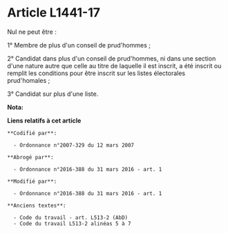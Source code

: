# Article L1441-17

Nul ne peut être : 

1° Membre de plus d'un conseil de prud'hommes ; 

2° Candidat dans plus d'un conseil de prud'hommes, ni dans une section d'une nature autre que celle au titre de laquelle il
est inscrit, a été inscrit ou remplit les conditions pour être inscrit sur les listes électorales prud'homales ; 

3° Candidat sur plus d'une liste.

**Nota:**



**Liens relatifs à cet article**

	**Codifié par**:

	  - Ordonnance n°2007-329 du 12 mars 2007

	**Abrogé par**:

	  - Ordonnance n°2016-388 du 31 mars 2016 - art. 1

	**Modifié par**:

	  - Ordonnance n°2016-388 du 31 mars 2016 - art. 1

	**Anciens textes**:

	  - Code du travail - art. L513-2 (AbD)
	  - Code du travail L513-2 alinéas 5 à 7
